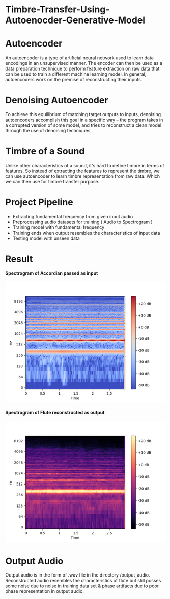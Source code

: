 # Timbre-Transfer-Using-Autoenocder-Generative-Model



# Autoencoder
An autoencoder is a type of artificial neural network used to learn data encodings in an unsupervised manner.
The encoder can then be used as a data preparation technique to perform feature extraction on raw data that can be used to train a different machine learning model.
In general, autoencoders work on the premise of reconstructing their inputs.

# Denoising Autoencoder
To achieve this equilibrium of matching target outputs to inputs, denoising autoencoders accomplish this goal in a specific way – the program takes in a corrupted version of some model, and tries to reconstruct a clean model through the use of denoising techniques.

# Timbre of a Sound
Unlike other characteristics of a sound, it's hard to define timbre in terms of features. So instead of extracting the features to represent the timbre, we can use autoencoder to learn timbre representation from raw data. Which we can then use for timbre transfer purpose.


# Project Pipeline


* Extracting fundamental frequency from given input audio
* Preprocessing audio datasets for training ( Audio to Spectrogram )
* Training model with fundamental frequency
* Training ends when output resembles the characteristics of input data
* Testing model with unseen data


# Result
#### Spectrogram of Accordian passed as input
![Original Spectrogram of Accordian](/output_audio/original.png)

#### Spectrogram of Flute reconstructed as output
![Generated Spectrogram of Flute](/output_audio/generated.png)


# Output Audio
Output audio is in the form of .wav file in the directory /output_audio. Reconstructed audio resembles the characteristics of flute but still posses some noise due to noise in training data set & phase artifacts due to poor phase representation in output audio.


